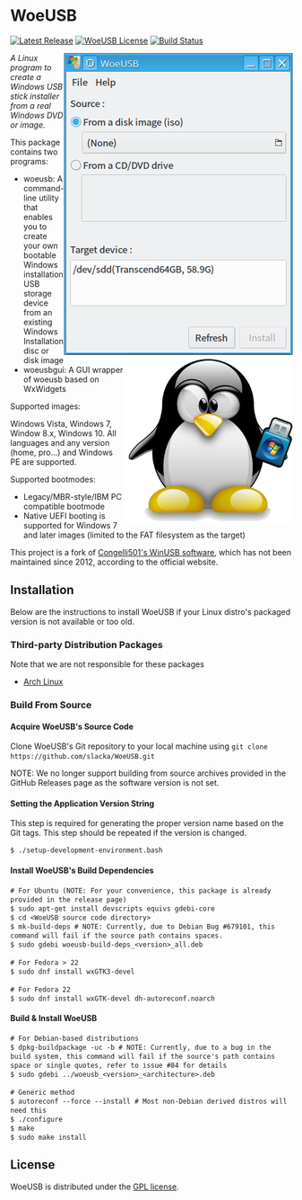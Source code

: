 # WoeUSB
[![Latest Release](https://img.shields.io/github/release/slacka/WoeUSB.svg)](https://github.com/slacka/WoeUSB/releases)
[![WoeUSB License](https://img.shields.io/badge/license-gpl-blue.svg)](https://github.com/slacka/WoeUSB/blob/master/COPYING)
[![Build Status](https://travis-ci.org/slacka/WoeUSB.svg?branch=master)](https://travis-ci.org/slacka/WoeUSB)

<img src="src/data/woeusbgui-screenshot.png" align="right" /><img src="src/data/woeusb-logo.png" align="right" />

_A Linux program to create a Windows USB stick installer from a real Windows DVD or image._

This package contains two programs:

* woeusb: A command-line utility that enables you to create your own bootable Windows installation USB storage device from an existing Windows Installation disc or disk image
* woeusbgui: A GUI wrapper of woeusb based on WxWidgets

Supported images:

Windows Vista, Windows 7, Window 8.x, Windows 10. All languages and any version (home, pro...) and Windows PE are supported.

Supported bootmodes:

* Legacy/MBR-style/IBM PC compatible bootmode
* Native UEFI booting is supported for Windows 7 and later images (limited to the FAT filesystem as the target)

This project is a fork of [Congelli501's WinUSB software](http://en.congelli.eu/prog_info_winusb.html), which has not been maintained since 2012, according to the official website.

## Installation
Below are the instructions to install WoeUSB if your Linux distro's packaged version is not available or too old.

### Third-party Distribution Packages
Note that we are not responsible for these packages

* [Arch Linux](https://aur.archlinux.org/packages/woeusb-git/)

### Build From Source
#### Acquire WoeUSB's Source Code
Clone WoeUSB's Git repository to your local machine using `git clone https://github.com/slacka/WoeUSB.git`

NOTE: We no longer support building from source archives provided in the GitHub Releases page as the software version is not set.

#### Setting the Application Version String
This step is required for generating the proper version name based on the Git tags. This step should be repeated if the version is changed.

```shell
$ ./setup-development-environment.bash
```

#### Install WoeUSB's Build Dependencies
```shell
# For Ubuntu (NOTE: For your convenience, this package is already provided in the release page)
$ sudo apt-get install devscripts equivs gdebi-core
$ cd <WoeUSB source code directory>
$ mk-build-deps # NOTE: Currently, due to Debian Bug #679101, this command will fail if the source path contains spaces.
$ sudo gdebi woeusb-build-deps_<version>_all.deb

# For Fedora > 22
$ sudo dnf install wxGTK3-devel

# For Fedora 22
$ sudo dnf install wxGTK-devel dh-autoreconf.noarch
```
#### Build & Install WoeUSB
```shell
# For Debian-based distributions
$ dpkg-buildpackage -uc -b # NOTE: Currently, due to a bug in the build system, this command will fail if the source's path contains space or single quotes, refer to issue #84 for details
$ sudo gdebi ../woeusb_<version>_<architecture>.deb

# Generic method
$ autoreconf --force --install # Most non-Debian derived distros will need this
$ ./configure
$ make
$ sudo make install
```

## License
WoeUSB is distributed under the [GPL license](https://github.com/slacka/WoeUSB/blob/master/COPYING).
